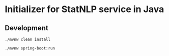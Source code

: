 # Initializer for StatNLP service in Java

## Development

    ./mvnw clean install
    
    ./mvnw spring-boot:run